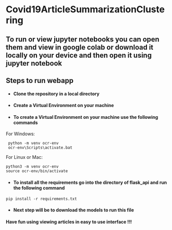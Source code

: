 # Covid19ArticleSummarizationClustering

## To run or view jupyter notebooks you can open them and view in google colab or download it locally on your device and then open it using jupyter notebook

## Steps to run webapp
*  #### Clone the repository in a local directory
*  #### Create a Virtual Environment on your machine
* #### To create a  Virtual Environment on your machine use the following commands

For Windows:
 ```
  python -m venv ocr-env
  ocr-env\Scripts\activate.bat
 ```
  
 For Linux or Mac:
  ```
  python3 -m venv ocr-env
  source ocr-env/bin/activate
 ``` 
 * #### To install all the requirements go into the directory of flask_api and run the following command
 ```
 pip install -r requirements.txt
 ```
 * #### Next step will be to download the models to run this file
 
 
  
  #### Have fun using viewing articles in easy to use interface !!!

